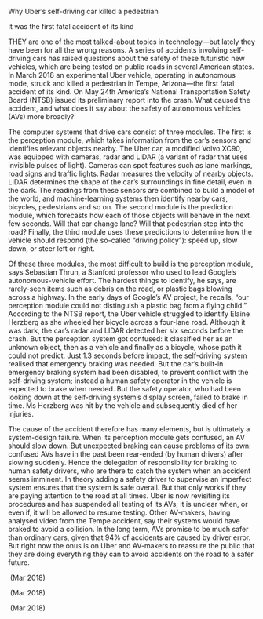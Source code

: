 Why Uber’s self-driving car killed a pedestrian

It was the first fatal accident of its kind

THEY are one of the most talked-about topics in technology—but lately they have been for all the wrong reasons. A series of accidents involving self-driving cars has raised questions about the safety of these futuristic new vehicles, which are being tested on public roads in several American states. In March 2018 an experimental Uber vehicle, operating in autonomous mode, struck and killed a pedestrian in Tempe, Arizona—the first fatal accident of its kind. On May 24th America’s National Transportation Safety Board (NTSB) issued its preliminary report into the crash. What caused the accident, and what does it say about the safety of autonomous vehicles (AVs) more broadly?

The computer systems that drive cars consist of three modules. The first is the perception module, which takes information from the car’s sensors and identifies relevant objects nearby. The Uber car, a modified Volvo XC90, was equipped with cameras, radar and LIDAR (a variant of radar that uses invisible pulses of light). Cameras can spot features such as lane markings, road signs and traffic lights. Radar measures the velocity of nearby objects. LIDAR determines the shape of the car’s surroundings in fine detail, even in the dark. The readings from these sensors are combined to build a model of the world, and machine-learning systems then identify nearby cars, bicycles, pedestrians and so on. The second module is the prediction module, which forecasts how each of those objects will behave in the next few seconds. Will that car change lane? Will that pedestrian step into the road? Finally, the third module uses these predictions to determine how the vehicle should respond (the so-called “driving policy”): speed up, slow down, or steer left or right.

Of these three modules, the most difficult to build is the perception module, says Sebastian Thrun, a Stanford professor who used to lead Google’s autonomous-vehicle effort. The hardest things to identify, he says, are rarely-seen items such as debris on the road, or plastic bags blowing across a highway. In the early days of Google’s AV project, he recalls, “our perception module could not distinguish a plastic bag from a flying child.” According to the NTSB report, the Uber vehicle struggled to identify Elaine Herzberg as she wheeled her bicycle across a four-lane road. Although it was dark, the car’s radar and LIDAR detected her six seconds before the crash. But the perception system got confused: it classified her as an unknown object, then as a vehicle and finally as a bicycle, whose path it could not predict. Just 1.3 seconds before impact, the self-driving system realised that emergency braking was needed. But the car’s built-in emergency braking system had been disabled, to prevent conflict with the self-driving system; instead a human safety operator in the vehicle is expected to brake when needed. But the safety operator, who had been looking down at the self-driving system’s display screen, failed to brake in time. Ms Herzberg was hit by the vehicle and subsequently died of her injuries.

The cause of the accident therefore has many elements, but is ultimately a system-design failure. When its perception module gets confused, an AV should slow down. But unexpected braking can cause problems of its own: confused AVs have in the past been rear-ended (by human drivers) after slowing suddenly. Hence the delegation of responsibility for braking to human safety drivers, who are there to catch the system when an accident seems imminent. In theory adding a safety driver to supervise an imperfect system ensures that the system is safe overall. But that only works if they are paying attention to the road at all times. Uber is now revisiting its procedures and has suspended all testing of its AVs; it is unclear when, or even if, it will be allowed to resume testing. Other AV-makers, having analysed video from the Tempe accident, say their systems would have braked to avoid a collision. In the long term, AVs promise to be much safer than ordinary cars, given that 94% of accidents are caused by driver error. But right now the onus is on Uber and AV-makers to reassure the public that they are doing everything they can to avoid accidents on the road to a safer future.

 (Mar 2018)

 (Mar 2018)

 (Mar 2018)